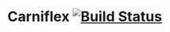 # Carniflex [![Build Status](https://travis-ci.org/jjaniec/Carniflex.svg?branch=master)](https://travis-ci.org/jjaniec/Carniflex)

